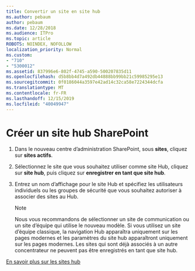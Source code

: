 ```yaml
---
title: Convertir un site en site hub
ms.author: pebaum
author: pebaum
ms.date: 12/28/2018
ms.audience: ITPro
ms.topic: article
ROBOTS: NOINDEX, NOFOLLOW
localization_priority: Normal
ms.custom:
- "710"
- "5300012"
ms.assetid: 837996e6-802f-4745-a590-500207835d11
ms.openlocfilehash: d5b8bb4d7a492db44888bb99bb21c59985295e13
ms.sourcegitcommit: 0f0186044a3597e42ad14c32ca58e7224344dcfa
ms.translationtype: MT
ms.contentlocale: fr-FR
ms.lasthandoff: 12/15/2019
ms.locfileid: "40049947"
---
```

# <a name="create-a-sharepoint-hub-site"></a>Créer un site hub SharePoint

1. Dans le nouveau centre d’administration SharePoint, sous **sites**, cliquez sur **sites actifs**.

2. Sélectionnez le site que vous souhaitez utiliser comme site Hub, cliquez sur **site hub**, puis cliquez sur **enregistrer en tant que site hub**.

3. Entrez un nom d’affichage pour le site Hub et spécifiez les utilisateurs individuels ou les groupes de sécurité que vous souhaitez autoriser à associer des sites au Hub.

    > [!NOTE]
    >  Nous vous recommandons de sélectionner un site de communication ou un site d’équipe qui utilise le nouveau modèle. Si vous utilisez un site d’équipe classique, la navigation Hub apparaîtra uniquement sur les pages modernes et les paramètres du site hub apparaîtront uniquement sur les pages modernes. Les sites qui sont déjà associés à un autre concentrateur ne peuvent pas être enregistrés en tant que site hub.
  
[En savoir plus sur les sites hub](https://go.microsoft.com/fwlink/?linkid=869149)
  